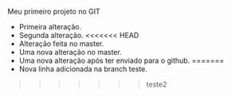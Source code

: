 Meu primeiro projeto no GIT
- Primeira alteração.
- Segunda alteração.
<<<<<<< HEAD
- Alteração feita no master.
- Uma nova alteração no master.
- Uma nova alteração após ter enviado para o github.
=======
- Nova linha adicionada na branch teste.
>>>>>>> teste2
